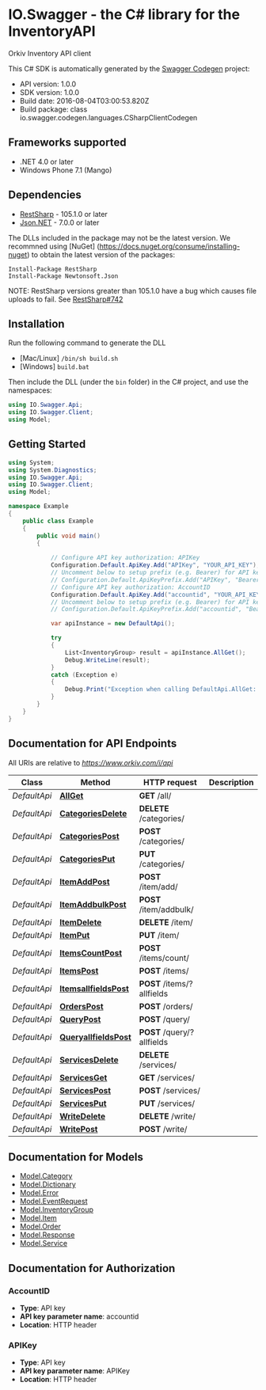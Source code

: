 # IO.Swagger - the C# library for the InventoryAPI

Orkiv Inventory API client 

This C# SDK is automatically generated by the [Swagger Codegen](https://github.com/swagger-api/swagger-codegen) project:

- API version: 1.0.0
- SDK version: 1.0.0
- Build date: 2016-08-04T03:00:53.820Z
- Build package: class io.swagger.codegen.languages.CSharpClientCodegen

## Frameworks supported
- .NET 4.0 or later
- Windows Phone 7.1 (Mango)

## Dependencies
- [RestSharp](https://www.nuget.org/packages/RestSharp) - 105.1.0 or later
- [Json.NET](https://www.nuget.org/packages/Newtonsoft.Json/) - 7.0.0 or later

The DLLs included in the package may not be the latest version. We recommned using [NuGet] (https://docs.nuget.org/consume/installing-nuget) to obtain the latest version of the packages:
```
Install-Package RestSharp
Install-Package Newtonsoft.Json
```

NOTE: RestSharp versions greater than 105.1.0 have a bug which causes file uploads to fail. See [RestSharp#742](https://github.com/restsharp/RestSharp/issues/742)

## Installation
Run the following command to generate the DLL
- [Mac/Linux] `/bin/sh build.sh`
- [Windows] `build.bat`

Then include the DLL (under the `bin` folder) in the C# project, and use the namespaces:
```csharp
using IO.Swagger.Api;
using IO.Swagger.Client;
using Model;
```

## Getting Started

```csharp
using System;
using System.Diagnostics;
using IO.Swagger.Api;
using IO.Swagger.Client;
using Model;

namespace Example
{
    public class Example
    {
        public void main()
        {
            
            // Configure API key authorization: APIKey
            Configuration.Default.ApiKey.Add("APIKey", "YOUR_API_KEY");
            // Uncomment below to setup prefix (e.g. Bearer) for API key, if needed
            // Configuration.Default.ApiKeyPrefix.Add("APIKey", "Bearer");
            // Configure API key authorization: AccountID
            Configuration.Default.ApiKey.Add("accountid", "YOUR_API_KEY");
            // Uncomment below to setup prefix (e.g. Bearer) for API key, if needed
            // Configuration.Default.ApiKeyPrefix.Add("accountid", "Bearer");

            var apiInstance = new DefaultApi();

            try
            {
                List<InventoryGroup> result = apiInstance.AllGet();
                Debug.WriteLine(result);
            }
            catch (Exception e)
            {
                Debug.Print("Exception when calling DefaultApi.AllGet: " + e.Message );
            }
        }
    }
}
```

<a name="documentation-for-api-endpoints"></a>
## Documentation for API Endpoints

All URIs are relative to *https://www.orkiv.com/i/api*

Class | Method | HTTP request | Description
------------ | ------------- | ------------- | -------------
*DefaultApi* | [**AllGet**](docs/DefaultApi.md#allget) | **GET** /all/ | 
*DefaultApi* | [**CategoriesDelete**](docs/DefaultApi.md#categoriesdelete) | **DELETE** /categories/ | 
*DefaultApi* | [**CategoriesPost**](docs/DefaultApi.md#categoriespost) | **POST** /categories/ | 
*DefaultApi* | [**CategoriesPut**](docs/DefaultApi.md#categoriesput) | **PUT** /categories/ | 
*DefaultApi* | [**ItemAddPost**](docs/DefaultApi.md#itemaddpost) | **POST** /item/add/ | 
*DefaultApi* | [**ItemAddbulkPost**](docs/DefaultApi.md#itemaddbulkpost) | **POST** /item/addbulk/ | 
*DefaultApi* | [**ItemDelete**](docs/DefaultApi.md#itemdelete) | **DELETE** /item/ | 
*DefaultApi* | [**ItemPut**](docs/DefaultApi.md#itemput) | **PUT** /item/ | 
*DefaultApi* | [**ItemsCountPost**](docs/DefaultApi.md#itemscountpost) | **POST** /items/count/ | 
*DefaultApi* | [**ItemsPost**](docs/DefaultApi.md#itemspost) | **POST** /items/ | 
*DefaultApi* | [**ItemsallfieldsPost**](docs/DefaultApi.md#itemsallfieldspost) | **POST** /items/?allfields | 
*DefaultApi* | [**OrdersPost**](docs/DefaultApi.md#orderspost) | **POST** /orders/ | 
*DefaultApi* | [**QueryPost**](docs/DefaultApi.md#querypost) | **POST** /query/ | 
*DefaultApi* | [**QueryallfieldsPost**](docs/DefaultApi.md#queryallfieldspost) | **POST** /query/?allfields | 
*DefaultApi* | [**ServicesDelete**](docs/DefaultApi.md#servicesdelete) | **DELETE** /services/ | 
*DefaultApi* | [**ServicesGet**](docs/DefaultApi.md#servicesget) | **GET** /services/ | 
*DefaultApi* | [**ServicesPost**](docs/DefaultApi.md#servicespost) | **POST** /services/ | 
*DefaultApi* | [**ServicesPut**](docs/DefaultApi.md#servicesput) | **PUT** /services/ | 
*DefaultApi* | [**WriteDelete**](docs/DefaultApi.md#writedelete) | **DELETE** /write/ | 
*DefaultApi* | [**WritePost**](docs/DefaultApi.md#writepost) | **POST** /write/ | 


<a name="documentation-for-models"></a>
## Documentation for Models

 - [Model.Category](docs/Category.md)
 - [Model.Dictionary](docs/Dictionary.md)
 - [Model.Error](docs/Error.md)
 - [Model.EventRequest](docs/EventRequest.md)
 - [Model.InventoryGroup](docs/InventoryGroup.md)
 - [Model.Item](docs/Item.md)
 - [Model.Order](docs/Order.md)
 - [Model.Response](docs/Response.md)
 - [Model.Service](docs/Service.md)


## Documentation for Authorization

### AccountID

- **Type**: API key
- **API key parameter name**: accountid
- **Location**: HTTP header

### APIKey

- **Type**: API key
- **API key parameter name**: APIKey
- **Location**: HTTP header

